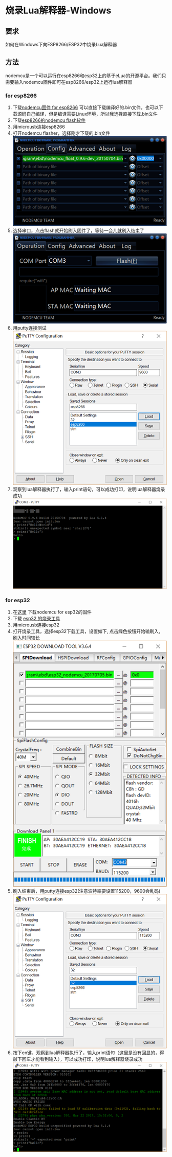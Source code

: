 # 烧录Lua解释器-Windows
## 要求
如何在Windows下向ESP8266/ESP32中烧录Lua解释器
## 方法
nodemcu是一个可以运行在esp8266和esp32上的基于eLua的开源平台。我们只需要输入nodemcu固件即可在esp8266/esp32上运行lua解释器
### for esp8266
1. 下载[nodemcu固件 for esp8266](https://github.com/nodemcu/nodemcu-firmware/releases)
可以直接下载编译好的.bin文件，也可以下载源码自己编译，但是编译需要Linux环境，所以我选择直接下载.bin文件
2. 下载[esp8266的nodemcu flash软件](https://github.com/nodemcu/nodemcu-flasher)
3. 用microusb连接esp8266
3. 打开nodemcu flasher，选择刚才下载的.bin文件
![](./img/config8266.png)
4. 选择串口，点击flash就开始刷入固件了，等待一会儿就刷入结束了
![](./img/flash8266.png)
5. 用putty连接测试
![](./img/putty8266.png)
6. 观察到lua解释器执行了，输入print语句，可以成功打印，说明lua解释器烧录成功
![](./img/lua8266.png)
### for esp32
1. 在[这里](http://wiki.ai-thinker.com/esp32/sdk) 下载nodemcu for esp32的固件
2. 下载 [esp32 的烧录工具](https://www.espressif.com/zh-hans/support/download/other-tools)
3. 用microusb连接esp32
4. 打开烧录工具，选择esp32下载工具，设置如下, 点击绿色按钮开始输刷入，刷入时间较长
![](./img/config32.png)
5. 刷入结束后，用putty连接esp32(注意波特率要设置115200，9600会乱码)
![](./img/putty32.png)
6. 按下en键，观察到lua解释器执行了，输入print语句（这里是没有回显的，得敲下回车才能看到输入），可以成功打印，说明lua解释器烧录成功
![](./img/lua32.png)